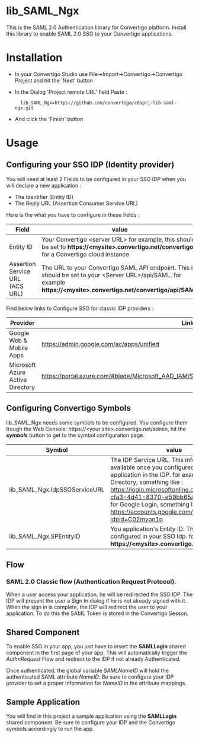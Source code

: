 # lib_SAML_Ngx
This is the SAML 2.0 Authentication library for Convertigo platform. Install this library to enable SAML 2.0 SSO to your Convertigo applications.

# Installation

* In your Convertigo Studio use File->Import->Convertigo->Convertigo Project and hit the 'Next' button

* In the Dialog 'Project remote URL' field Paste :

        lib_SAML_Ngx=https://github.com/convertigo/c8oprj-lib-saml-ngx.git

* And click the 'Finish' button

# Usage

## Configuring your SSO IDP (Identity provider)

You will need at least 2 Fields to be configured in your SSO IDP when you will declare a new application :
 * The Identifier (Entity ID) 
 * The Reply URL (Assertion Consumer Service URL)

Here is the what you have to configure in these fields :

Field | value
------| ------
Entity ID | Your Convertigo &lt;server URL&gt; for example, this should be set to __https://&lt;mysite&gt;.convertigo.net/convertigo__ for a Convertigo cloud instance
Assertion Service URL (ACS URL) | The URL to your Convertigo SAML API endpoint. This is should be set to your &lt;Server URL&gt;/api/SAML. for example __https://&lt;mysite&gt;.convertigo.net/convertigo/api/SAML__

Find below links to Configure SSO for classic IDP providers :

Provider | Link
-------- | ------------
Google Web & Mobile Apps |  https://admin.google.com/ac/apps/unified
Microsoft Azure Active Directory |  https://portal.azure.com/#blade/Microsoft_AAD_IAM/StartboardApplicationsMenuBlade/AllApps/menuId/



## Configuring Convertigo Symbols

lib_SAML_Ngx needs some symbols to be configured. You configure them trough the Web Console: https://&lt;your site&gt;.convertigo.net/admin, hit the ___symbols___ button to get to the symbol configuration page.


Symbol  | value
------| ------
lib_SAML_Ngx.IdpSSOServiceURL | The IDP Service URL. This information is available once you configured a new application in the IDP. for example for Azure Directory, something like : https://login.microsoftonline.com/8a22dd7e-cfa3-4d41-8370-e59bb65a8a72/saml2 or for Google Login, something like : https://accounts.google.com/o/saml2/idp?idpid=C02myon1q
lib_SAML_Ngx.SPEntityID | You application's Entity ID. The same you configured in your SSO Idp. for example : __https://&lt;mysite&gt;.convertigo.net/convertigo__ 


## Flow

### SAML 2.0 Classic flow (Authentication Request Protocol).

When a user access your application, he will be redirected the SSO IDP. The IDP will present the user a Sign In dialog if he is not already signed with it. When the sign in is complete, the IDP will redirect the user to your application. To do this the SAML Token is stored in the Convertigo Sesson. 

## Shared Component

To enable SSO in your app, you just have to insert the __SAMLLogin__ shared component in the first page of your app. This will automatically trigger the _AuthnRequest_ Flow and redirect to the IDP if not already Authenticated.

Once authenticated, the global variable _SAMLNameID_ will hold the authenticated SAML attribute _NameID_. Be sure to configure your IDP provider to set a proper information for _NameID_ in the attribute mappings. 

## Sample Application

You will find in this project a sample application using the __SAMLLogin__ shared component. Be sure to configure your IDP and the Convertigo symbols accordingly to run the app.


